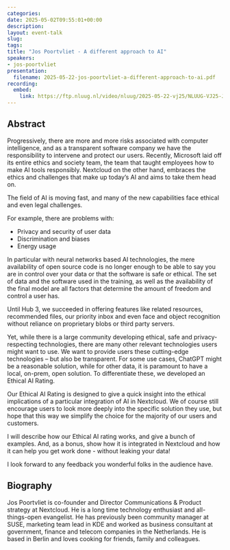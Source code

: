 ```yaml
---
categories:
date: 2025-05-02T09:55:01+00:00
description:
layout: event-talk
slug:
tags:
title: "Jos Poortvliet - A different approach to AI"
speakers:
- jos-poortvliet
presentation:
  filename: 2025-05-22-jos-poortvliet-a-different-approach-to-ai.pdf
recording:
  embed:
    link: https://ftp.nluug.nl/video/nluug/2025-05-22-vj25/NLUUG-VJ25-Jos_Poortvliet_A_Different_Approache_to_AI.mp4
---
```


## Abstract

Progressively, there are more and more risks associated with computer intelligence, and as a transparent software company we have the responsibility to intervene and protect our users. Recently, Microsoft laid off its entire ethics and society team, the team that taught employees how to make AI tools responsibly. Nextcloud on the other hand, embraces the ethics and challenges that make up today’s AI and aims to take them head on.

The field of AI is moving fast, and many of the new capabilities face ethical and even legal challenges.

For example, there are problems with:

* Privacy and security of user data
* Discrimination and biases
* Energy usage

In particular with neural networks based AI technologies, the mere availability of open source code is no longer enough to be able to say you are in control over your data or that the software is safe or ethical. The set of data and the software used in the training, as well as the availability of the final model are all factors that determine the amount of freedom and control a user has.

Until Hub 3, we succeeded in offering features like related resources, recommended files, our priority inbox and even face and object recognition without reliance on proprietary blobs or third party servers.

Yet, while there is a large community developing ethical, safe and privacy-respecting technologies, there are many other relevant technologies users might want to use. We want to provide users these cutting-edge technologies – but also be transparent. For some use cases, ChatGPT might be a reasonable solution, while for other data, it is paramount to have a local, on-prem, open solution. To differentiate these, we developed an Ethical AI Rating.

Our Ethical AI Rating is designed to give a quick insight into the ethical implications of a particular integration of AI in Nextcloud. We of course still encourage users to look more deeply into the specific solution they use, but hope that this way we simplify the choice for the majority of our users and customers.

I will describe how our Ethical AI rating works, and give a bunch of examples. And, as a bonus, show how it is integrated in Nextcloud and how it can help you get work done - without leaking your data!

I look forward to any feedback you wonderful folks in the audience have.

## Biography

Jos Poortvliet is co-founder and Director Communications & Product strategy at Nextcloud. He is a long time technology enthusiast and all-things-open evangelist. He has previously been community manager at SUSE, marketing team lead in KDE and worked as business consultant at government, finance and telecom companies in the Netherlands. He is based in Berlin and loves cooking for friends, family and colleagues.
